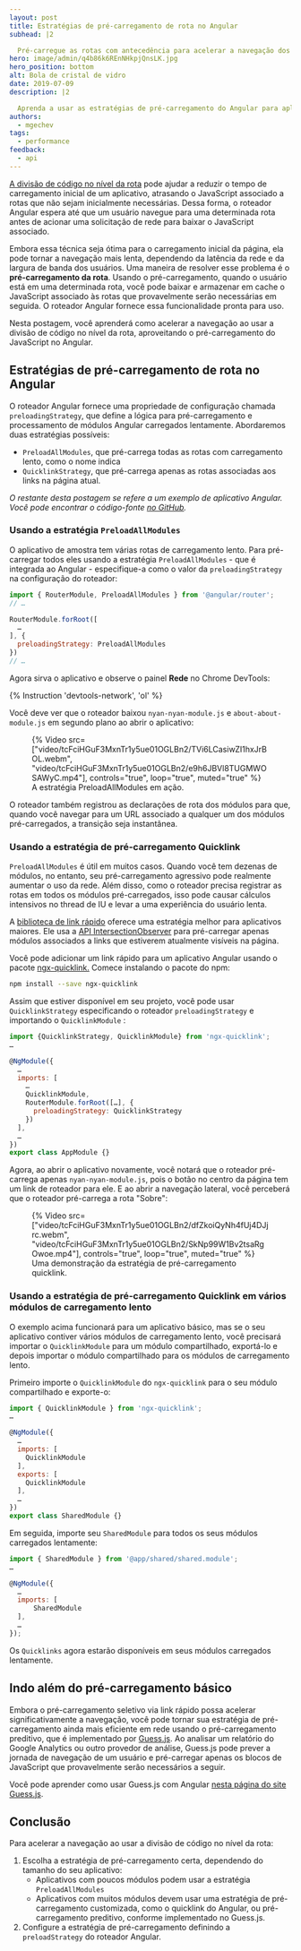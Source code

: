 ```yaml
---
layout: post
title: Estratégias de pré-carregamento de rota no Angular
subhead: |2

  Pré-carregue as rotas com antecedência para acelerar a navegação dos usuários.
hero: image/admin/q4b86k6REnNHkpjQnsLK.jpg
hero_position: bottom
alt: Bola de cristal de vidro
date: 2019-07-09
description: |2

  Aprenda a usar as estratégias de pré-carregamento do Angular para aplicativos mais rápidos.
authors:
  - mgechev
tags:
  - performance
feedback:
  - api
---
```


[A divisão de código no nível da rota](/route-level-code-splitting-in-angular) pode ajudar a reduzir o tempo de carregamento inicial de um aplicativo, atrasando o JavaScript associado a rotas que não sejam inicialmente necessárias. Dessa forma, o roteador Angular espera até que um usuário navegue para uma determinada rota antes de acionar uma solicitação de rede para baixar o JavaScript associado.

Embora essa técnica seja ótima para o carregamento inicial da página, ela pode tornar a navegação mais lenta, dependendo da latência da rede e da largura de banda dos usuários. Uma maneira de resolver esse problema é o **pré-carregamento da rota**. Usando o pré-carregamento, quando o usuário está em uma determinada rota, você pode baixar e armazenar em cache o JavaScript associado às rotas que provavelmente serão necessárias em seguida. O roteador Angular fornece essa funcionalidade pronta para uso.

Nesta postagem, você aprenderá como acelerar a navegação ao usar a divisão de código no nível da rota, aproveitando o pré-carregamento do JavaScript no Angular.

## Estratégias de pré-carregamento de rota no Angular

O roteador Angular fornece uma propriedade de configuração chamada `preloadingStrategy`, que define a lógica para pré-carregamento e processamento de módulos Angular carregados lentamente. Abordaremos duas estratégias possíveis:

- `PreloadAllModules`, que pré-carrega todas as rotas com carregamento lento, como o nome indica
- `QuicklinkStrategy`, que pré-carrega apenas as rotas associadas aos links na página atual.

*O restante desta postagem se refere a um exemplo de aplicativo Angular. Você pode encontrar o código-fonte [no GitHub](https://github.com/mgechev/route-preloading-web-dev).*

### Usando a estratégia `PreloadAllModules`

O aplicativo de amostra tem várias rotas de carregamento lento. Para pré-carregar todos eles usando a estratégia `PreloadAllModules` - que é integrada ao Angular - especifique-a como o valor da `preloadingStrategy` na configuração do roteador:

```js
import { RouterModule, PreloadAllModules } from '@angular/router';
// …

RouterModule.forRoot([
  …
], {
  preloadingStrategy: PreloadAllModules
})
// …
```

Agora sirva o aplicativo e observe o painel **Rede** no Chrome DevTools:

{% Instruction 'devtools-network', 'ol' %}

Você deve ver que o roteador baixou `nyan-nyan-module.js` e `about-about-module.js` em segundo plano ao abrir o aplicativo:

<figure class="w-figure w-figure--fullbleed">{% Video src=["video/tcFciHGuF3MxnTr1y5ue01OGLBn2/TVi6LCasiwZI1hxJrBOL.webm", "video/tcFciHGuF3MxnTr1y5ue01OGLBn2/e9h6JBVl8TUGMWOSAWyC.mp4"], controls="true", loop="true", muted="true" %} <figcaption class="w-figcaption w-figcaption--fullbleed"> A estratégia PreloadAllModules em ação. </figcaption></figure>

O roteador também registrou as declarações de rota dos módulos para que, quando você navegar para um URL associado a qualquer um dos módulos pré-carregados, a transição seja instantânea.

### Usando a estratégia de pré-carregamento Quicklink

`PreloadAllModules` é útil em muitos casos. Quando você tem dezenas de módulos, no entanto, seu pré-carregamento agressivo pode realmente aumentar o uso da rede. Além disso, como o roteador precisa registrar as rotas em todos os módulos pré-carregados, isso pode causar cálculos intensivos no thread de IU e levar a uma experiência do usuário lenta.

A [biblioteca de link rápido](https://github.com/GoogleChromeLabs/quicklink) oferece uma estratégia melhor para aplicativos maiores. Ele usa a [API IntersectionObserver](https://developers.google.com/web/updates/2019/02/intersectionobserver-v2) para pré-carregar apenas módulos associados a links que estiverem atualmente visíveis na página.

Você pode adicionar um link rápido para um aplicativo Angular usando o pacote [ngx-quicklink.](https://www.npmjs.com/package/ngx-quicklink) Comece instalando o pacote do npm:

```bash
npm install --save ngx-quicklink
```

Assim que estiver disponível em seu projeto, você pode usar `QuicklinkStrategy` especificando o roteador `preloadingStrategy` e importando o `QuicklinkModule` :

```js
import {QuicklinkStrategy, QuicklinkModule} from 'ngx-quicklink';
…

@NgModule({
  …
  imports: [
    …
    QuicklinkModule,
    RouterModule.forRoot([…], {
      preloadingStrategy: QuicklinkStrategy
    })
  ],
  …
})
export class AppModule {}
```

Agora, ao abrir o aplicativo novamente, você notará que o roteador pré-carrega apenas `nyan-nyan-module.js`, pois o botão no centro da página tem um link de roteador para ele. E ao abrir a navegação lateral, você perceberá que o roteador pré-carrega a rota "Sobre":

<figure class="w-figure w-figure--fullbleed">{% Video src=["video/tcFciHGuF3MxnTr1y5ue01OGLBn2/dfZkoiQyNh4fUj4DJjrc.webm", "video/tcFciHGuF3MxnTr1y5ue01OGLBn2/SkNp99W1Bv2tsaRgOwoe.mp4"], controls="true", loop="true", muted="true" %} <figcaption class="w-figcaption w-figcaption--fullbleed"> Uma demonstração da estratégia de pré-carregamento quicklink. </figcaption></figure>

### Usando a estratégia de pré-carregamento Quicklink em vários módulos de carregamento lento

O exemplo acima funcionará para um aplicativo básico, mas se o seu aplicativo contiver vários módulos de carregamento lento, você precisará importar o `QuicklinkModule` para um módulo compartilhado, exportá-lo e depois importar o módulo compartilhado para os módulos de carregamento lento.

Primeiro importe o `QuicklinkModule` do `ngx-quicklink` para o seu módulo compartilhado e exporte-o:

```js
import { QuicklinkModule } from 'ngx-quicklink';
…

@NgModule({
  …
  imports: [
    QuicklinkModule
  ],
  exports: [
    QuicklinkModule
  ],
  …
})
export class SharedModule {}
```

Em seguida, importe seu `SharedModule` para todos os seus módulos carregados lentamente:

```js
import { SharedModule } from '@app/shared/shared.module';
…

@NgModule({
  …
  imports: [
      SharedModule
  ],
  …
});
```

Os `Quicklinks` agora estarão disponíveis em seus módulos carregados lentamente.

## Indo além do pré-carregamento básico

Embora o pré-carregamento seletivo via link rápido possa acelerar significativamente a navegação, você pode tornar sua estratégia de pré-carregamento ainda mais eficiente em rede usando o pré-carregamento preditivo, que é implementado por [Guess.js](https://github.com/guess-js/guess). Ao analisar um relatório do Google Analytics ou outro provedor de análise, Guess.js pode prever a jornada de navegação de um usuário e pré-carregar apenas os blocos de JavaScript que provavelmente serão necessários a seguir.

Você pode aprender como usar Guess.js com Angular [nesta página do site Guess.js](https://guess-js.github.io/docs/angular).

## Conclusão

Para acelerar a navegação ao usar a divisão de código no nível da rota:

1. Escolha a estratégia de pré-carregamento certa, dependendo do tamanho do seu aplicativo:
    - Aplicativos com poucos módulos podem usar a estratégia `PreloadAllModules`
    - Aplicativos com muitos módulos devem usar uma estratégia de pré-carregamento customizada, como o quicklink do Angular, ou pré-carregamento preditivo, conforme implementado no Guess.js.
2. Configure a estratégia de pré-carregamento definindo a `preloadStrategy` do roteador Angular.
